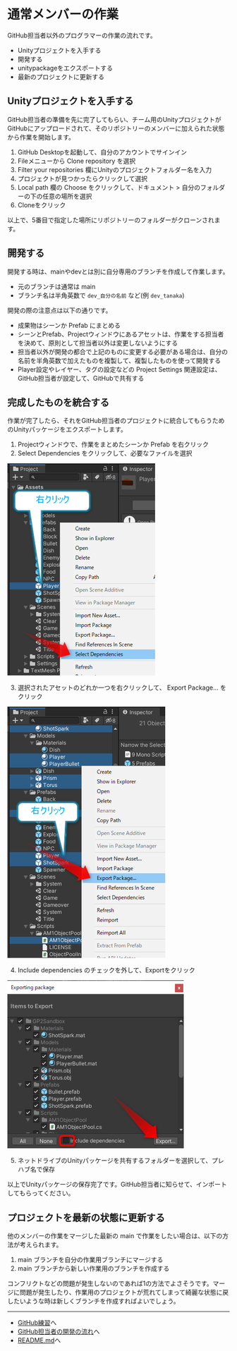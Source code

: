 # 通常メンバーの作業

GitHub担当者以外のプログラマーの作業の流れです。

- Unityプロジェクトを入手する
- 開発する
- unitypackageをエクスポートする
- 最新のプロジェクトに更新する

## Unityプロジェクトを入手する

GitHub担当者の準備を先に完了してもらい、チーム用のUnityプロジェクトがGitHubにアップロードされて、そのリポジトリーのメンバーに加えられた状態から作業を開始します。

1. GitHub Desktopを起動して、自分のアカウントでサインイン
1. Fileメニューから Clone repository を選択
1. Filter your repositories 欄にUnityのプロジェクトフォルダー名を入力
1. プロジェクトが見つかったらクリックして選択
1. Local path 欄の Choose をクリックして、ドキュメント > 自分のフォルダーの下の任意の場所を選択
1. Cloneをクリック

以上で、5番目で指定した場所にリポジトリーのフォルダーがクローンされます。

## 開発する
開発する時は、mainやdevとは別に自分専用のブランチを作成して作業します。

- 元のブランチは通常は main
- ブランチ名は半角英数で `dev_自分の名前` など(例 `dev_tanaka`)

開発の際の注意点は以下の通りです。

- 成果物はシーンか Prefab にまとめる
- シーンとPrefab、Projectウィンドウにあるアセットは、作業をする担当者を決めて、原則として担当者以外は変更しないようにする
- 担当者以外が開発の都合で上記のものに変更する必要がある場合は、自分の名前を半角英数で加えたものを複製して、複製したものを使って開発する
- Player設定やレイヤー、タグの設定などの Project Settings 関連設定は、GitHub担当者が設定して、GitHubで共有する

## 完成したものを統合する

作業が完了したら、それをGitHub担当者のプロジェクトに統合してもらうためのUnityパッケージをエクスポートします。

1. Projectウィンドウで、作業をまとめたシーンか Prefab を右クリック
1. Select Dependencies をクリックして、必要なファイルを選択

![依存関係のあるアセットを選択](./images/general_dev/img00.png)

3. 選択されたアセットのどれか一つを右クリックして、 Export Package... をクリック

![エクスポート](./images/general_dev/img01.png)

4. Include dependencies のチェックを外して、Exportをクリック

![エクスポート実行](./images/general_dev/img02.png)

5. ネットドライブのUnityパッケージを共有するフォルダーを選択して、プレハブ名で保存

以上でUnityパッケージの保存完了です。GitHub担当者に知らせて、インポートしてもらってください。

## プロジェクトを最新の状態に更新する

他のメンバーの作業をマージした最新の main で作業をしたい場合は、以下の方法が考えられます。

1. main ブランチを自分の作業用ブランチにマージする
1. main ブランチから新しい作業用のブランチを作成する

コンフリクトなどの問題が発生しないのであれば1の方法でよさそうです。マージに問題が発生したり、作業用のプロジェクトが荒れてしまって綺麗な状態に戻したいような時は新しくブランチを作成すればよいでしょう。


---

- [GitHub練習](./github_practice.md)へ
- [GitHub担当者の開発の流れ](./lead_dev.md)へ
- [README.md](../README.md)へ
